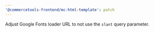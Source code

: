 ```yaml
---
'@commercetools-frontend/mc-html-template': patch
---
```


Adjust Google Fonts loader URL to not use the `slant` query parameter.
